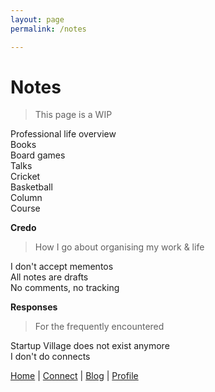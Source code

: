 ```yaml
---
layout: page
permalink: /notes

---
```


# Notes

> This page is a WIP

Professional life overview <br>
Books <br>
Board games <br>
Talks <br>
Cricket <br>
Basketball <br>
Column <br>
Course <br>

**Credo**

> How I go about organising my work & life

I don't accept mementos <br>
All notes are drafts <br>
No comments, no tracking <br>

**Responses**

> For the frequently encountered

Startup Village does not exist anymore <br>
I don't do connects <br>


[Home](https://www.sijokuruvilla.in/) \| [Connect](https://www.sijokuruvilla.in/connect) \| [Blog](http://notes.sijokuruvilla.in/)  \| [Profile](https://www.sijokuruvilla.in/profile)


<!--

Know
Connect 

Connect
Now
About
 
Writings
Columns
Rethink

Books
Boardgames
Productivity

Talks
Media
Work

Index

* About me
* What am I upto now
* Best way to reach me

Credo

* I still receive queries from Startup Village
* I don't accept mementos
* I don't read newspapers

Articles

* Articles
* Rethink manifesto
* Personal credo

-->